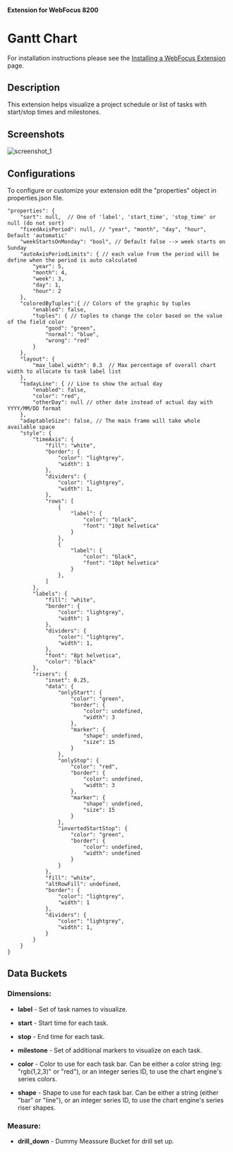 #### Extension for WebFocus 8200

# Gantt Chart

For installation instructions please see the [Installing a WebFocus Extension](https://github.com/ibi/wf-extensions-chart/wiki/Installing-a-WebFocus-Extension) page.

## Description

This extension helps visualize a project schedule or list of tasks with start/stop times and milestones.

## Screenshots

![screenshot_1](https://github.com/ibi/wf-extensions-chart/blob/master/com.ibi.gantt/screenshots/1.png)

## Configurations

To configure or customize your extension edit the "properties" object in properties.json file.
	
	"properties": {
		"sort": null,  // One of 'label', 'start_time', 'stop_time' or null (do not sort)
		"fixedAxisPeriod": null, // "year", "month", "day", "hour", Default 'automatic'
		"weekStartsOnMonday": "bool", // Default false --> week starts on Sunday
		"autoAxisPeriodLimits": { // each value from the period will be define when the period is auto calculated
			"year": 5,
			"month": 4,
			"week": 3,
			"day": 1,
			"hour": 2
		},
		"coloredByTuples":{ // Colors of the graphic by tuples
			"enabled": false,
			"tuples": { // tuples to change the color based on the value of the field color
				"good": "green",
				"normal": "blue",
				"wrong": "red"
			}
		},
		"layout": {
			"max_label_width": 0.3  // Max percentage of overall chart width to allocate to task label list
		},
		"todayLine": { // Line to show the actual day
			"enabled": false,
			"color": "red",
			"otherDay": null // other date instead of actual day with YYYY/MM/DD format
		},
		"adaptableSize": false, // The main frame will take whole available space
		"style": {
			"timeAxis": {
				"fill": "white",
				"border": {
					"color": "lightgrey",
					"width": 1
				},
				"dividers": {
					"color": "lightgrey",
					"width": 1,
				},
				"rows": [
					{
						"label": {
							"color": "black",
							"font": "10pt helvetica"
						}
					},
					{
						"label": {
							"color": "black",
							"font": "10pt helvetica"
						}
					},
				]
			},
			"labels": {
				"fill": "white",
				"border": {
					"color": "lightgrey",
					"width": 1
				},
				"dividers": {
					"color": "lightgrey",
					"width": 1,
				},
				"font": "8pt helvetica",
				"color": "black"
			},
			"risers": {
				"inset": 0.25,
				"data": {
					"onlyStart": {
						"color": "green",
						"border": {
							"color": undefined,
							"width": 3
						},
						"marker": {
							"shape": undefined,
							"size": 15
						}
					},
					"onlyStop": {
						"color": "red",
						"border": {
							"color": undefined,
							"width": 3
						},
						"marker": {
							"shape": undefined,
							"size": 15
						}
					},
					"invertedStartStop": {
						"color": "green",
						"border": {
							"color": undefined,
							"width": undefined
						}
					}
				},
				"fill": "white",
				"altRowFill": undefined,
				"border": {
					"color": "lightgrey",
					"width": 1
				},
				"dividers": {
					"color": "lightgrey",
					"width": 1,
				}
			}
		}
	}

## Data Buckets

### Dimensions:

* **label** - Set of task names to visualize.

* **start** - Start time for each task.

* **stop** - End time for each task.

* **milestone** - Set of additional markers to visualize on each task.

* **color** - Color to use for each task bar.  Can be either a color string (eg: "rgb(1,2,3)" or "red"), or an integer series ID, to use the chart engine's series colors.

* **shape** - Shape to use for each task bar.  Can be either a string (either "bar" or "line"), or an integer series ID, to use the chart engine's series riser shapes.

### Measure:

* **drill_down** - Dummy Meassure Bucket for drill set up.

